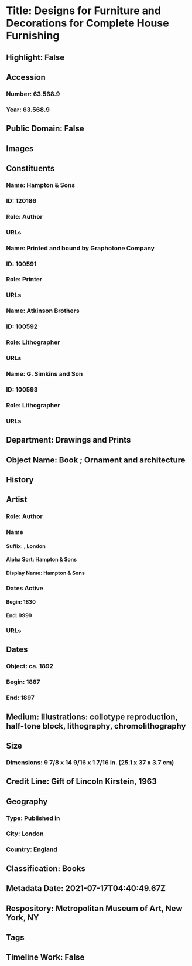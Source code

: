 # Title: Designs for Furniture and Decorations for Complete House Furnishing
## Highlight: False
## Accession
### Number: 63.568.9
### Year: 63.568.9
## Public Domain: False
## Images
## Constituents
### Name: Hampton &amp; Sons
### ID: 120186
### Role: Author
### URLs
### Name: Printed and bound by Graphotone Company
### ID: 100591
### Role: Printer
### URLs
### Name: Atkinson Brothers
### ID: 100592
### Role: Lithographer
### URLs
### Name: G. Simkins and Son
### ID: 100593
### Role: Lithographer
### URLs
## Department: Drawings and Prints
## Object Name: Book ; Ornament and architecture
## History
## Artist
### Role: Author
### Name
#### Suffix: , London
#### Alpha Sort: Hampton & Sons
#### Display Name: Hampton & Sons
### Dates Active
#### Begin: 1830
#### End: 9999
### URLs
## Dates
### Object: ca. 1892
### Begin: 1887
### End: 1897
## Medium: Illustrations: collotype reproduction, half-tone block, lithography, chromolithography
## Size
### Dimensions: 9 7/8 x 14 9/16 x 1 7/16 in. (25.1 x 37 x 3.7 cm)
## Credit Line: Gift of Lincoln Kirstein, 1963
## Geography
### Type: Published in
### City: London
### Country: England
## Classification: Books
## Metadata Date: 2021-07-17T04:40:49.67Z
## Respository: Metropolitan Museum of Art, New York, NY
## Tags
## Timeline Work: False